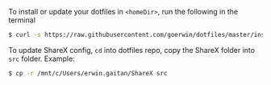 To install or update your dotfiles in `<homeDir>`, run the following in the terminal

```sh
$ curl -s https://raw.githubusercontent.com/goerwin/dotfiles/master/install.sh | bash -s <homeDir>
```

To update ShareX config, `cd` into dotfiles repo, copy the ShareX folder into `src` folder. Example:

```sh
$ cp -r /mnt/c/Users/erwin.gaitan/ShareX src
```
